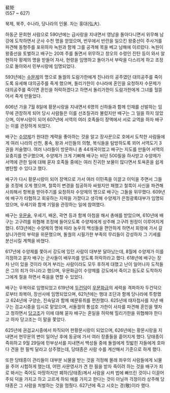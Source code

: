 裴矩  
(557 ~ 627)

북제, 북주, 수나라, 당나라의 인물. 자는 홍대(弘大).

하동군 문희현 사람으로 590년에는 급사랑을 지내면서 영남을 돌아다니면서 위무해 남강에 도착하면서 군사 수천 명을 얻었으며, 번우에서 반란을
일으킨 왕중선이 주사거를 파견해 동형주를 포위하자 녹원과 함께 그를 공격해 목을 베고 남해에 이르렀다. 녹원이 왕중선을 토벌하고 배구는
20여 주를 돌면서 위무하고 창오의 수령인 진탄 등이 와서 알현하자 황제의 명을 받들어 자사, 현령을 임명하고 돌아가서 부락을 다스리게 하고
조정으로 돌아와서 민부시랑에 임명되었다.

593년에는 [수문제](%EC%88%98%EB%AC%B8%EC%A0%9C.md)의 명으로 돌궐의 도람가한에게 진나라의 공주였던
대의공주를 죽이도록 유세해 대의공주를 죽게 했으며, 돌리가한이 수나라에 혼인을 요청하자 수문제가 대의공주를 죽이면 혼인을 허락하겠다고 하면서
돌리가한이 도람가한에게 그녀를 헐뜯어서 죽게 만들었다.

606년 가을 7월 8일에 황문시랑을 지내면서 6명의 신하들과 함께 인재를 선발하는 임무에 관장하게 되어 당시 사람들은 이를 선조칠귀라
불렀지만 배구는 그 일을 하지 않았으며, 이부시랑이 되어 607년에 서역의 여러 호족들이 장액에서 서로 교역을 하자 배구는 이를 관장하게
되었다.

배구는 [수양제](%EC%88%98%EC%96%91%EC%A0%9C.md)가 원대한 계략을 좋아하는 것을 알고 장사꾼으로 호에서 도착한
사람들에게 여러 나라의 산천, 풍속, 왕과 서인들의 의형, 복식들을 탐방하도록 꾀어 서역도기 3권을 저술했다. 여러 나라들이 방문하니 총
44개국이었고 배구는 지도를 만들어 서역의 요충지를 연구했으며, 수양제가 크게 기뻐해 배구는 비단 500필을 하사받고 수양제가 서역에 관한
일에 대해 묻자 호족들 중에는 여러 진귀한 보물이 많다면서 토욕혼을 쉽게 병탄할 수 있다고 했다.

배구가 다시 황문시랑이 되어 장액으로 가서 여러 이민족을 이끌고 이익을 주면서 그들을 조정에 오게 했으며, 철륵이 변경을 침공하자 싸웠지만
패했고 철륵이 사신을 파견해 사죄해서 항복을 받아주기를 요청하자 수양제의 명으로 배구는 그들을 위무했다. 609년에 배구가 타협하고 회유하는
지략을 가졌다고 생각해 수양제가 은청광록대부가 임명되었으며, 우세기와 함께 기밀을 관장하는 일에 참여했다.

배구는 [우문술](%EC%9A%B0%EB%AC%B8%EC%88%A0.md), 우세기, 배온, 곽연 등과 함께 아첨을 해서 총애를
받았으며, 610년에 배구는 고구려를 위협해 조정에 들어오도록 수양제에게 상주해 고구려 원정이 이루어지게 했다. 613년에는 수양제의 명에
따라 농우의 백성들을 편안하게 하면서 회령에 가서 갈살나가한의 부락을 위문했으며, 돌궐의 시필가한 부족의 무리들이 강성하자 그 기세를
분산시킬 계책을 바쳤다.

617년에 수양제를 쫓아서 강도에 있던 사람이 대부분 달아났는데, 8월에 수양제가 이를 걱정하고 묻자 배구는 군사들이 배우자를 얻도록
허락하라고 했다. 618년에 배구는 장차 난이 있을 것이라 여겨 부리는 사람이라도 모두 후하게 대했고 난이 일어나자 도적들은 그의 죄가
아니라고 했으며, 우문화급이 수양제를 강도에서 죽이고 동도로 도착하자 그에게 절을 하면서 죽음을 면할 수 있었다.

배구는 우복야로 임명되었고 619년에 [두건덕](%EB%91%90%EA%B1%B4%EB%8D%95.md)이
[우문화급](%EC%9A%B0%EB%AC%B8%ED%99%94%EA%B8%89.md)의 세력을 격파하자 두건덕으로부터 좌복야, 장선사에
임명되었으며, 621년에는 행대 조단과 함께 당나라에 투항했고 624년에 구양순, 진숙달과 함께 예문류취를 편찬했다. 625년에 태자첨사를
지낸 배구는 검교시중을 임시로 맡았으며, 서돌궐의 통섭호 가한이 사자를 파견해 혼인을 맺자고 청하면서
[당고조](%EB%8B%B9%EA%B3%A0%EC%A1%B0.md)가 이에 대해 묻자 배구는 혼일을 허락해 힐리가한을 위협해야 한다고
하자 당고조는 이 말을 쫓았다.

625년에 권검교시중에서 파직되어 판황문시랑이 되었으며, 626년에는 황문시랑을 지내면서 현무문의 변이 일어난 후에 동궁에 가서 여러
장졸들을 흩어지게 했다. 당태종이 즉위하고 9월 29일에 민부상서를 지내면서 백성들 중에 돌궐에게 짓밟힌 자들에게 호마다 견을 한 필씩
달라고 상주했는데, 당태종은 사람 수를 계산해서 기준으로 하게 했다.

또한 당태종이 관리들이 대부분 뇌물을 받는 것을 걱정해 몰래 좌우의 사람들에게 뇌물을 주어 시험하게 했는데, 어떤 사문영사가 견 한 필을
받자 죽이려 하는 것을 배구가 죄로 봐서는 죽어도 마땅하지만 폐하(당태종)께서 사람을 시켜 법에 빠뜨린 것이니 이끌어 주되 덕을 가지고 하고
고르게 하되 예를 가지고 한다는 것이 아닐까 걱정이라 상주해 당태종은 그 사람을 처벌하는 것을 멈췄다. 627년에 죽고 시호는 경(敬)이라
했다.

